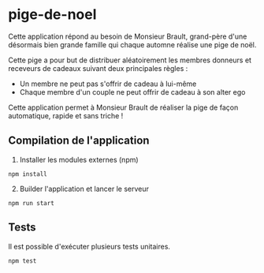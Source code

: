 # pige-de-noel
Cette application répond au besoin de Monsieur Brault, grand-père d'une désormais bien grande famille qui chaque automne réalise une pige de noël.

Cette pige a pour but de distribuer aléatoirement les membres donneurs et receveurs de cadeaux suivant deux principales règles :

* Un membre ne peut pas s'offrir de cadeau à lui-même
* Chaque membre d'un couple ne peut offrir de cadeau à son alter ego

Cette application permet à Monsieur Brault de réaliser la pige de façon automatique, rapide et sans triche !

## Compilation de l'application
1. Installer les modules externes (npm)

```npm install```

2. Builder l'application et lancer le serveur

```npm run start```

## Tests
Il est possible d'exécuter plusieurs tests unitaires.

```npm test```
